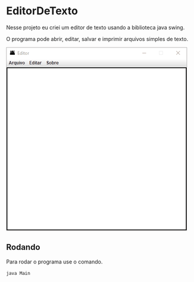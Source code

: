 # EditorDeTexto

Nesse projeto eu criei um editor de texto usando a biblioteca java swing.

O programa pode abrir, editar, salvar e imprimir arquivos simples de texto. 

![img](https://github.com/SammeJanderson/EditorDeTexto/blob/main/Demostra%C3%A7%C3%A3oDoEditor2.gif)

## Rodando

Para rodar o programa use o comando.

````terminal
java Main
````

